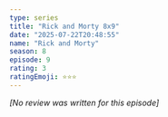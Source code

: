 ```yaml
---
type: series
title: "Rick and Morty 8x9"
date: "2025-07-22T20:48:55"
name: "Rick and Morty"
season: 8
episode: 9
rating: 3
ratingEmoji: ⭐️⭐️⭐️
---
```


*[No review was written for this episode]*
